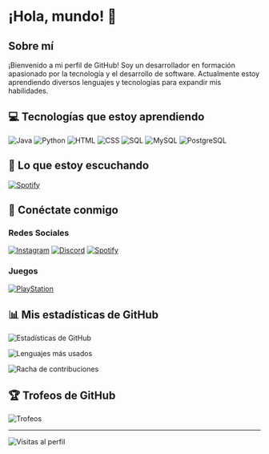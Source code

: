 # ¡Hola, mundo! 👋

## Sobre mí
¡Bienvenido a mi perfil de GitHub! Soy un desarrollador en formación apasionado por la tecnología y el desarrollo de software. Actualmente estoy aprendiendo diversos lenguajes y tecnologías para expandir mis habilidades.

## 💻 Tecnologías que estoy aprendiendo
![Java](https://img.shields.io/badge/Java-ED8B00?style=for-the-badge&logo=openjdk&logoColor=white)
![Python](https://img.shields.io/badge/Python-3776AB?style=for-the-badge&logo=python&logoColor=white)
![HTML](https://img.shields.io/badge/HTML5-E34F26?style=for-the-badge&logo=html5&logoColor=white)
![CSS](https://img.shields.io/badge/CSS3-1572B6?style=for-the-badge&logo=css3&logoColor=white)
![SQL](https://img.shields.io/badge/SQL-4479A1?style=for-the-badge&logo=sql&logoColor=white)
![MySQL](https://img.shields.io/badge/MySQL-4479A1?style=for-the-badge&logo=mysql&logoColor=white)
![PostgreSQL](https://img.shields.io/badge/PostgreSQL-336791?style=for-the-badge&logo=postgresql&logoColor=white)

## 🎵 Lo que estoy escuchando

[![Spotify](https://novatorem-kyzbk7wxl-bardiesel.vercel.app/api/spotify)](https://open.spotify.com/user/TU_USUARIO_DE_SPOTIFY)

## 🔗 Conéctate conmigo

### Redes Sociales
[![Instagram](https://img.shields.io/badge/Instagram-E4405F?style=for-the-badge&logo=instagram&logoColor=white)](https://instagram.com/tu_usuario)
[![Discord](https://img.shields.io/badge/Discord-7289DA?style=for-the-badge&logo=discord&logoColor=white)](https://discord.com/users/tu_usuario)
[![Spotify](https://img.shields.io/badge/Spotify-1ED760?style=for-the-badge&logo=spotify&logoColor=white)](https://open.spotify.com/user/tu_usuario)

### Juegos
[![PlayStation](https://img.shields.io/badge/PlayStation-003791?style=for-the-badge&logo=playstation&logoColor=white)](https://psnprofiles.com/tu_usuario)

## 📊 Mis estadísticas de GitHub

![Estadísticas de GitHub](https://github-readme-stats.vercel.app/api?username=TU_USERNAME&show_icons=true&theme=radical)

![Lenguajes más usados](https://github-readme-stats.vercel.app/api/top-langs/?username=TU_USERNAME&layout=compact&theme=radical)

![Racha de contribuciones](https://github-readme-streak-stats.herokuapp.com/?user=TU_USERNAME&theme=radical)

## 🏆 Trofeos de GitHub
![Trofeos](https://github-profile-trophy.vercel.app/?username=TU_USERNAME&theme=radical)

---

![Visitas al perfil](https://komarev.com/ghpvc/?username=TU_USERNAME&color=green)
